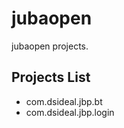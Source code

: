 jubaopen
========

jubaopen projects.

Projects List
-------------
* com.dsideal.jbp.bt
* com.dsideal.jbp.login
